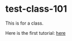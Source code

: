 # test-class-101

This is for a class.

Here is the first tutorial: [here](https://c-voulgaris.github.io/test-class-101/test.html)
